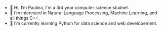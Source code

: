 - 👋 Hi, I’m Paulina, I'm a 3rd year computer science studnet.
- 👀 I’m interested in Natural Language Processing, Machine Learning, and all things C++.
- 🌱 I’m currently learning Python for data science and web developement.

